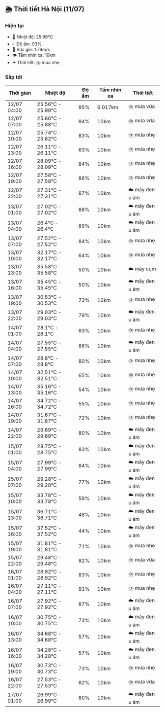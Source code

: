 ## 🌦️ Thời tiết Hà Nội (11/07)

### Hiện tại

- 🌡️ Nhiệt độ: 25.99℃
- 💦 Độ ẩm: 93%
- 💨 Sức gió: 1.76m/s
- 👁️ Tầm nhìn xa: 10km
- ☂️ Thời tiết: ⛈️ mưa nhẹ

### Sắp tới

| Thời gian | Nhiệt độ | Độ ẩm | Tầm nhìn xa | Thời tiết |
| --- | --- | --- | --- | --- |
| 12/07 04:00 | 25.56℃ - 25.99℃ | 95% | 6.017km | ⛈️ mưa vừa |
| 12/07 07:00 | 25.66℃ - 25.88℃ | 94% | 10km | ⛈️ mưa vừa |
| 12/07 10:00 | 25.74℃ - 25.82℃ | 83% | 10km | ⛈️ mưa nhẹ |
| 12/07 13:00 | 26.11℃ - 26.11℃ | 63% | 10km | ⛈️ mưa nhẹ |
| 12/07 16:00 | 28.09℃ - 28.09℃ | 84% | 10km | ⛈️ mưa nhẹ |
| 12/07 19:00 | 27.58℃ - 27.58℃ | 86% | 10km | ⛈️ mưa nhẹ |
| 12/07 22:00 | 27.31℃ - 27.31℃ | 87% | 10km | ☁️ mây đen u ám |
| 13/07 01:00 | 27.02℃ - 27.02℃ | 88% | 10km | ☁️ mây đen u ám |
| 13/07 04:00 | 26.4℃ - 26.4℃ | 89% | 10km | ☁️ mây đen u ám |
| 13/07 07:00 | 27.52℃ - 27.52℃ | 84% | 10km | ⛈️ mưa nhẹ |
| 13/07 10:00 | 32.17℃ - 32.17℃ | 64% | 10km | ⛈️ mưa nhẹ |
| 13/07 13:00 | 35.58℃ - 35.58℃ | 50% | 10km | ☁️ mây cụm |
| 13/07 16:00 | 35.45℃ - 35.45℃ | 50% | 10km | ☁️ mây đen u ám |
| 13/07 19:00 | 30.53℃ - 30.53℃ | 73% | 10km | ⛈️ mưa nhẹ |
| 13/07 22:00 | 29.03℃ - 29.03℃ | 79% | 10km | ☁️ mây đen u ám |
| 14/07 01:00 | 28.1℃ - 28.1℃ | 83% | 10km | ⛈️ mưa nhẹ |
| 14/07 04:00 | 27.55℃ - 27.55℃ | 86% | 10km | ☁️ mây đen u ám |
| 14/07 07:00 | 28.8℃ - 28.8℃ | 80% | 10km | ⛈️ mưa nhẹ |
| 14/07 10:00 | 32.51℃ - 32.51℃ | 65% | 10km | ⛈️ mưa nhẹ |
| 14/07 13:00 | 35.16℃ - 35.16℃ | 54% | 10km | ⛈️ mưa nhẹ |
| 14/07 16:00 | 34.72℃ - 34.72℃ | 55% | 10km | ⛈️ mưa nhẹ |
| 14/07 19:00 | 31.67℃ - 31.67℃ | 72% | 10km | ⛈️ mưa nhẹ |
| 14/07 22:00 | 29.69℃ - 29.69℃ | 80% | 10km | ☁️ mây đen u ám |
| 15/07 01:00 | 28.75℃ - 28.75℃ | 83% | 10km | ☁️ mây đen u ám |
| 15/07 04:00 | 27.99℃ - 27.99℃ | 84% | 10km | ☁️ mây đen u ám |
| 15/07 07:00 | 29.28℃ - 29.28℃ | 77% | 10km | ☁️ mây đen u ám |
| 15/07 10:00 | 33.78℃ - 33.78℃ | 59% | 10km | ☁️ mây đen u ám |
| 15/07 13:00 | 36.71℃ - 36.71℃ | 48% | 10km | ☁️ mây đen u ám |
| 15/07 16:00 | 37.52℃ - 37.52℃ | 44% | 10km | ☁️ mây đen u ám |
| 15/07 19:00 | 31.81℃ - 31.81℃ | 71% | 10km | ⛈️ mưa nhẹ |
| 15/07 22:00 | 29.48℃ - 29.48℃ | 82% | 10km | ⛈️ mưa vừa |
| 16/07 01:00 | 28.92℃ - 28.92℃ | 83% | 10km | ⛈️ mưa nhẹ |
| 16/07 04:00 | 27.11℃ - 27.11℃ | 91% | 10km | ⛈️ mưa nhẹ |
| 16/07 07:00 | 27.92℃ - 27.92℃ | 87% | 10km | ☁️ mây đen u ám |
| 16/07 10:00 | 30.75℃ - 30.75℃ | 73% | 10km | ☁️ mây đen u ám |
| 16/07 13:00 | 34.68℃ - 34.68℃ | 57% | 10km | ☁️ mây đen u ám |
| 16/07 16:00 | 34.28℃ - 34.28℃ | 57% | 10km | ☁️ mây đen u ám |
| 16/07 19:00 | 30.73℃ - 30.73℃ | 73% | 10km | ⛈️ mưa nhẹ |
| 16/07 22:00 | 27.53℃ - 27.53℃ | 82% | 10km | ⛈️ mưa vừa |
| 17/07 01:00 | 26.99℃ - 26.99℃ | 80% | 10km | ☁️ mây đen u ám |
